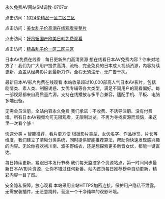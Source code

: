 永久免费AV网站SM调教-0707xr


点击访问：<a href="https://vassv.pages.dev/">1024伦精品一区二区三区</a>

点击访问：<a href="https://rtj-3zo.pages.dev/">美女乱子伦高潮在线观看完整片</a>

点击访问：<a href="https://cfad.pages.dev/">好吊妞国产欧美日韩免费观看</a>

点击访问：<a href="https://bsdf-5f5.pages.dev/">精品乱子伦一区二区三区</a>


日本AV免费在线看｜每日更新热门高清资源
想在线看日本AV免费内容？你来对地方了！我们为广大用户提供高清、流畅、完全免费的日本成人视频资源，内容持续更新，涵盖从经典影片到最新力作，全程无须注册、无广告干扰。

最新日本AV影片免费在线观看
本站收录超过10,000部高人气日本AV影片，包括剧情类、素人类、制服诱惑、女优专辑等各大类型，满足不同用户的观看偏好。每一部视频都来自高质量片源，支持在线播放与多平台兼容，适配手机、平板、电脑多端设备。

无需会员注册，全站内容永久免费
我们承诺：不收费、不诱导注册、没有付费墙。所有日本AV视频均可无限观看，无限制浏览。不再为寻找资源而烦恼，来这里一次看个够！

快速分类 + 智能推荐，看片更方便
根据影片类型、女优名字、作品标签、片长等维度，我们建立了清晰分类系统，同时提供智能推荐算法，帮助你快速发现感兴趣的内容。无论你喜欢初川南、波多野结衣，还是想探索更多新晋女优，都能一键直达。

每日持续更新，紧跟日本发行节奏
我们每天监控多个资源站点，第一时间同步最新日本AV影片资源，让你不错过任何新番。站内首页每日推荐榜单自动更新，精彩内容一目了然。

安全隐私保障，放心观看
本站采用全站HTTPS加密连接，保护用户隐私不泄露。无需安装插件，无恶意跳转，营造一个干净纯粹的观影环境。




<span style="display:none;">[Canonical link]( https://github.com/832xduan/96507 ）</span>
